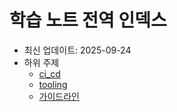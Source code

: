 # 학습 노트 전역 인덱스

- 최신 업데이트: 2025-09-24
- 하위 주제
  - [ci_cd](ci_cd/index.md)
  - [tooling](tooling/index.md)
  - [가이드라인](learning_notes_guidelines.md)
